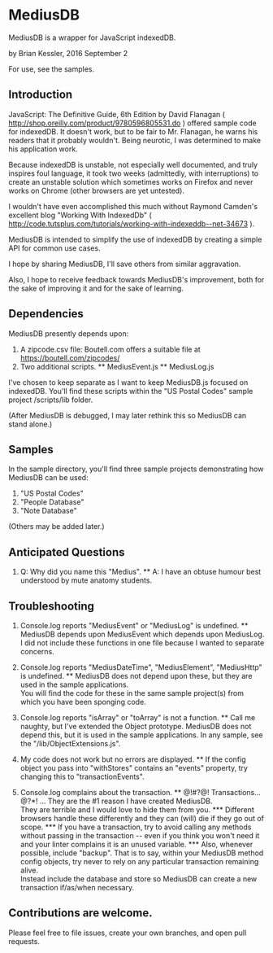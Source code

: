 # MediusDB
MediusDB is a wrapper for JavaScript indexedDB.

by Brian Kessler, 2016 September 2

For use, see the samples.

## Introduction

JavaScript: The Definitive Guide, 6th Edition by David Flanagan 
( http://shop.oreilly.com/product/9780596805531.do ) 
offered sample code for indexedDB.  It doesn't work, but to be fair to 
Mr. Flanagan, he warns his readers that it probably wouldn't.
Being neurotic, I was determined to make his application work.

Because indexedDB is unstable, not especially well documented, and truly inspires foul language,
it took two weeks (admittedly, with interruptions) to create an unstable solution which 
 sometimes works on Firefox and never works on Chrome (other browsers are yet untested).
 
 I wouldn't have even accomplished this much without  Raymond Camden's excellent blog
 "Working With IndexedDb" ( http://code.tutsplus.com/tutorials/working-with-indexeddb--net-34673 ).
 
 MediusDB is intended to simplify the use of indexedDB by creating a simple API for common use cases.
 
 I hope by sharing MediusDB, I'll save others from similar aggravation.
 
 Also, I hope to receive feedback towards MediusDB's improvement, both for the sake of improving it
 and for the sake of learning.

## Dependencies
 
 MediusDB presently depends upon:
  
  1. A zipcode.csv file:  Boutell.com offers a suitable file at https://boutell.com/zipcodes/
  1. Two additional scripts.
  ** MediusEvent.js
  ** MediusLog.js
  
  I've chosen to keep separate  as I want to keep MediusDB.js focused on indexedDB. 
  You'll find these scripts within the "US Postal Codes" sample project /scripts/lib folder.
  
  (After MediusDB is debugged, I may later rethink this so MediusDB can stand alone.)
  
 
## Samples
 
In the sample directory, you'll find three sample projects demonstrating how MediusDB can be used:
 
 1. "US Postal Codes"
 2. "People Database"
 3. "Note Database"
 
 (Others may be added later.)


## Anticipated Questions

1. Q:  Why did you name this "Medius".
** A:  I have an obtuse humour best understood by mute anatomy students.
  
## Troubleshooting

1. Console.log reports "MediusEvent" or "MediusLog" is undefined.
** MediusDB depends upon MediusEvent which depends upon MediusLog.  
I did not include these functions in one file because I wanted to separate concerns.

2. Console.log reports "MediusDateTime", "MediusElement", "MediusHttp" is undefined.
** MediusDB does not depend upon these, but they are used in the sample applications.  
You will find the code for these in the same sample project(s) from which you have been sponging code.

3. Console.log reports "isArray" or "toArray" is not a function.
** Call me naughty, but I've extended the Object prototype.  MediusDB does not depend this, 
but it is used in the sample applications.  In any sample, see the "/lib/ObjectExtensions.js".

4. My code does not work but no errors are displayed.
** If the config object you pass into "withStores" contains an "events" property, try changing this to "transactionEvents".

5. Console.log complains about the transaction.
** @!#?@! Transactions... @?*! ... They are the #1 reason I have created MediusDB.  
They are terrible and I would love to hide them from you.
*** Different browsers handle these differently and they can (will) die if they go out of scope.
*** If you have a transaction, try to avoid calling any methods without passing in the transaction 
-- even if you think you won't need it and your linter complains it is an unused variable.
*** Also, whenever possible, include "backup".  That is to say, within your MediusDB method config objects,
try never to rely on any particular transaction remaining alive.  
Instead include the database and store so MediusDB can create a new transaction if/as/when necessary.


## Contributions are welcome.
 
 Please feel free to file issues, create your own branches, and open pull requests.
 